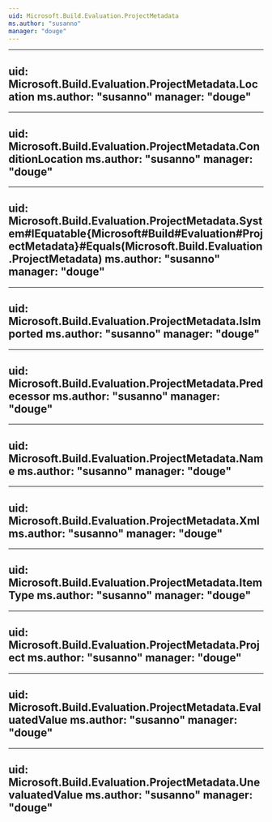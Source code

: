 ```yaml
---
uid: Microsoft.Build.Evaluation.ProjectMetadata
ms.author: "susanno"
manager: "douge"
---
```


---
uid: Microsoft.Build.Evaluation.ProjectMetadata.Location
ms.author: "susanno"
manager: "douge"
---

---
uid: Microsoft.Build.Evaluation.ProjectMetadata.ConditionLocation
ms.author: "susanno"
manager: "douge"
---

---
uid: Microsoft.Build.Evaluation.ProjectMetadata.System#IEquatable{Microsoft#Build#Evaluation#ProjectMetadata}#Equals(Microsoft.Build.Evaluation.ProjectMetadata)
ms.author: "susanno"
manager: "douge"
---

---
uid: Microsoft.Build.Evaluation.ProjectMetadata.IsImported
ms.author: "susanno"
manager: "douge"
---

---
uid: Microsoft.Build.Evaluation.ProjectMetadata.Predecessor
ms.author: "susanno"
manager: "douge"
---

---
uid: Microsoft.Build.Evaluation.ProjectMetadata.Name
ms.author: "susanno"
manager: "douge"
---

---
uid: Microsoft.Build.Evaluation.ProjectMetadata.Xml
ms.author: "susanno"
manager: "douge"
---

---
uid: Microsoft.Build.Evaluation.ProjectMetadata.ItemType
ms.author: "susanno"
manager: "douge"
---

---
uid: Microsoft.Build.Evaluation.ProjectMetadata.Project
ms.author: "susanno"
manager: "douge"
---

---
uid: Microsoft.Build.Evaluation.ProjectMetadata.EvaluatedValue
ms.author: "susanno"
manager: "douge"
---

---
uid: Microsoft.Build.Evaluation.ProjectMetadata.UnevaluatedValue
ms.author: "susanno"
manager: "douge"
---
